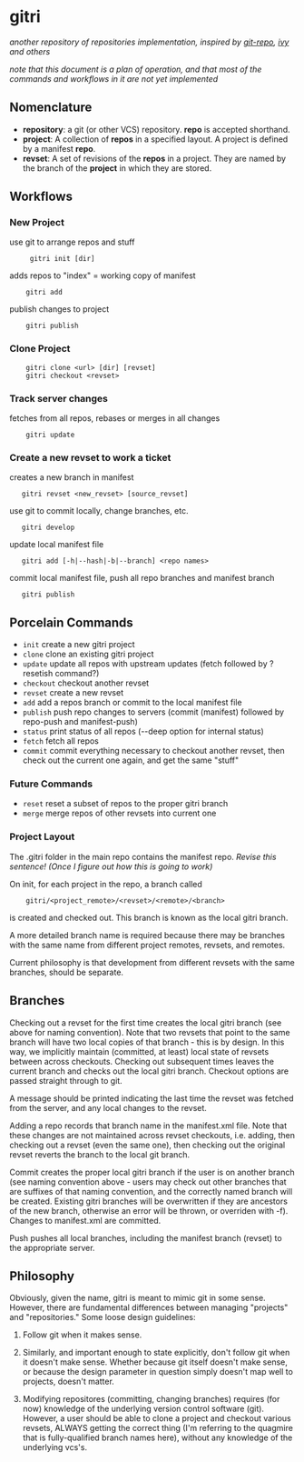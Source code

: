 # gitri #
_another repository of repositories implementation, inspired by [git-repo](http://code.google.com/p/git-repo), [ivy](http://ant.apache.org/ivy/) and others_

_note that this document is a plan of operation, and that most of the commands and workflows in it are not yet implemented_

## Nomenclature ##
 - __repository__: a git (or other VCS) repository.  __repo__ is accepted shorthand.
 - __project__: A collection of __repos__ in a specified layout.  A project is defined by a manifest __repo__.
 - __revset__: A set of revisions of the __repos__ in a project.  They are named by the branch of the __project__ in which they are stored.

## Workflows ##

### New Project ####
use git to arrange repos and stuff

         gitri init [dir]

adds repos to "index" = working copy of manifest

        gitri add

publish changes to project

        gitri publish

### Clone Project ###

        gitri clone <url> [dir] [revset]
        gitri checkout <revset>

### Track server changes ###
fetches from all repos, rebases or merges in all changes

        gitri update

### Create a new revset to work a ticket ###
creates a new branch in manifest

       gitri revset <new_revset> [source_revset]

use git to commit locally, change branches, etc.

       gitri develop

update local manifest file

       gitri add [-h|--hash|-b|--branch] <repo names>

commit local manifest file, push all repo branches and manifest branch

       gitri publish

## Porcelain Commands ##
- `init` create a new gitri project
- `clone` clone an existing gitri project
- `update` update all repos with upstream updates (fetch followed by ?resetish command?)
- `checkout` checkout another revset
- `revset` create a new revset
- `add` add a repos branch or commit to the local manifest file
- `publish` push repo changes to servers (commit (manifest) followed by repo-push and manifest-push)
- `status` print status of all repos (--deep option for internal status)
- `fetch` fetch all repos
- `commit` commit everything necessary to checkout another revset, then check out the current one again, and get the same "stuff"

### Future Commands ###
- `reset` reset a subset of repos to the proper gitri branch
- `merge` merge repos of other revsets into current one

### Project Layout ###
The .gitri folder in the main repo contains the manifest repo.
_Revise this sentence! (Once I figure out how this is going to work)_

On init, for each project in the repo, a branch called 

        gitri/<project_remote>/<revset>/<remote>/<branch> 
is created and checked out.  This branch is
known as the local gitri branch.

A more detailed branch name is required because there may be branches with the same name from different project remotes, revsets, and remotes.

Current philosophy is that development from different revsets with the same branches, should be separate.

## Branches ##
Checking out a revset for the first time creates the local gitri branch (see above for naming convention).  Note that
two revsets that point to the same branch will have two local copies of that branch - this is by design.  In this way,
we implicitly maintain (committed, at least) local state of revsets between across checkouts.
Checking out subsequent times leaves the current branch and checks out the local gitri branch.  Checkout options are passed straight
through to git.

A message should be printed indicating the last time the revset was fetched from the server, and any local changes to the revset.

Adding a repo records that branch name in the manifest.xml file.  Note that these changes are not maintained across revset checkouts, i.e.
adding, then checking out a revset (even the same one), then checking out the original revset reverts the branch to the local git branch.

Commit creates the proper local gitri branch if the user is on another branch (see naming convention above - users may check out other
branches that are suffixes of that naming convention, and the correctly named branch will be created.  Existing gitri branches will be
overwritten if they are ancestors of the new branch, otherwise an error will be thrown, or overriden with -f).  Changes to manifest.xml
are committed.

Push pushes all local branches, including the manifest branch (revset) to the appropriate server.

## Philosophy ##
Obviously, given the name, gitri is meant to mimic git in some sense.  However, there are fundamental differences between managing "projects" and "repositories."
Some loose design guidelines:

1. Follow git when it makes sense.

2. Similarly, and important enough to state explicitly, don't follow git when it doesn't make sense.  Whether because git itself doesn't make sense, or because the design parameter in question simply doesn't map well to projects, doesn't matter.

3. Modifying repositores (committing, changing branches) requires (for now) knowledge of the underlying version control software (git).  However, a user should be able to clone a project and checkout various revsets, ALWAYS getting the correct thing (I'm referring to the quagmire that is fully-qualified branch names here), without any knowledge of the underlying vcs's.
